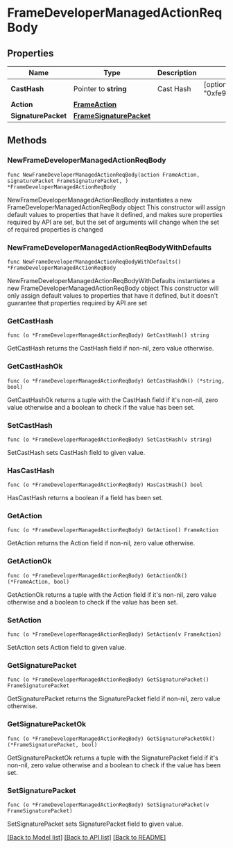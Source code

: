 # FrameDeveloperManagedActionReqBody

## Properties

Name | Type | Description | Notes
------------ | ------------- | ------------- | -------------
**CastHash** | Pointer to **string** | Cast Hash | [optional] [default to "0xfe90f9de682273e05b201629ad2338bdcd89b6be"]
**Action** | [**FrameAction**](FrameAction.md) |  | 
**SignaturePacket** | [**FrameSignaturePacket**](FrameSignaturePacket.md) |  | 

## Methods

### NewFrameDeveloperManagedActionReqBody

`func NewFrameDeveloperManagedActionReqBody(action FrameAction, signaturePacket FrameSignaturePacket, ) *FrameDeveloperManagedActionReqBody`

NewFrameDeveloperManagedActionReqBody instantiates a new FrameDeveloperManagedActionReqBody object
This constructor will assign default values to properties that have it defined,
and makes sure properties required by API are set, but the set of arguments
will change when the set of required properties is changed

### NewFrameDeveloperManagedActionReqBodyWithDefaults

`func NewFrameDeveloperManagedActionReqBodyWithDefaults() *FrameDeveloperManagedActionReqBody`

NewFrameDeveloperManagedActionReqBodyWithDefaults instantiates a new FrameDeveloperManagedActionReqBody object
This constructor will only assign default values to properties that have it defined,
but it doesn't guarantee that properties required by API are set

### GetCastHash

`func (o *FrameDeveloperManagedActionReqBody) GetCastHash() string`

GetCastHash returns the CastHash field if non-nil, zero value otherwise.

### GetCastHashOk

`func (o *FrameDeveloperManagedActionReqBody) GetCastHashOk() (*string, bool)`

GetCastHashOk returns a tuple with the CastHash field if it's non-nil, zero value otherwise
and a boolean to check if the value has been set.

### SetCastHash

`func (o *FrameDeveloperManagedActionReqBody) SetCastHash(v string)`

SetCastHash sets CastHash field to given value.

### HasCastHash

`func (o *FrameDeveloperManagedActionReqBody) HasCastHash() bool`

HasCastHash returns a boolean if a field has been set.

### GetAction

`func (o *FrameDeveloperManagedActionReqBody) GetAction() FrameAction`

GetAction returns the Action field if non-nil, zero value otherwise.

### GetActionOk

`func (o *FrameDeveloperManagedActionReqBody) GetActionOk() (*FrameAction, bool)`

GetActionOk returns a tuple with the Action field if it's non-nil, zero value otherwise
and a boolean to check if the value has been set.

### SetAction

`func (o *FrameDeveloperManagedActionReqBody) SetAction(v FrameAction)`

SetAction sets Action field to given value.


### GetSignaturePacket

`func (o *FrameDeveloperManagedActionReqBody) GetSignaturePacket() FrameSignaturePacket`

GetSignaturePacket returns the SignaturePacket field if non-nil, zero value otherwise.

### GetSignaturePacketOk

`func (o *FrameDeveloperManagedActionReqBody) GetSignaturePacketOk() (*FrameSignaturePacket, bool)`

GetSignaturePacketOk returns a tuple with the SignaturePacket field if it's non-nil, zero value otherwise
and a boolean to check if the value has been set.

### SetSignaturePacket

`func (o *FrameDeveloperManagedActionReqBody) SetSignaturePacket(v FrameSignaturePacket)`

SetSignaturePacket sets SignaturePacket field to given value.



[[Back to Model list]](../README.md#documentation-for-models) [[Back to API list]](../README.md#documentation-for-api-endpoints) [[Back to README]](../README.md)


